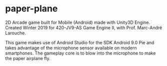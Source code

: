 # paper-plane
2D Arcade game built for Mobile (Android) made with Unity3D Engine.
Created Winter 2019 for 420-JV9-AS Game Engine II, with Prof. Marc-André Larouche.

This game makes use of Android Studio for the SDK Android 9.0 Pie and takes advantage of the microphone sensor available on modern smartphones. The gameplay core is to blow into the microphone to make the paper airplane fly.
